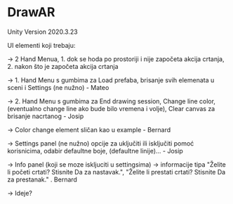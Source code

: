 # DrawAR

Unity Version 2020.3.23

UI elementi koji trebaju:

-> 2 Hand Menua, 1. dok se hoda po prostoriji i nije započeta akcija crtanja, 2. nakon što je započeta akcija crtanja

-> 1. Hand Menu s gumbima za Load prefaba, brisanje svih elemenata u sceni i Settings (ne nužno) - Mateo

-> 2. Hand Menu s gumbima za End drawing session, Change line color, (eventualno change line ako bude bilo vremena i volje), Clear canvas za brisanje nacrtanog - Josip

-> Color change element sličan kao u example - Bernard

-> Settings panel (ne nužno) opcije za uključiti ili isključiti pomoć korisnicima, odabir defaultne boje, (defaultne linije)... - Josip

-> Info panel (koji se moze iskljuciti u settingsima) -> informacije tipa "Želite li početi crtati? Stisnite Da za nastavak.", "Želite li prestati crtati? Stisnite Da za prestanak." . Bernard

-> Ideje?
